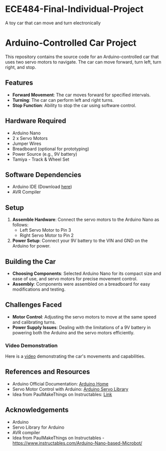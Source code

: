 # ECE484-Final-Individual-Project
A toy car that can move and turn electronically 

# Arduino-Controlled Car Project

This repository contains the source code for an Arduino-controlled car that uses two servo motors to navigate. The car can move forward, turn left, turn right, and stop.

## Features

- **Forward Movement**: The car moves forward for specified intervals.
- **Turning**: The car can perform left and right turns.
- **Stop Function**: Ability to stop the car using software control.

## Hardware Required

- Arduino Nano
- 2 x Servo Motors
- Jumper Wires
- Breadboard (optional for prototyping)
- Power Source (e.g., 9V battery)
- Tamiya - Track & Wheel Set

## Software Dependencies

- Arduino IDE (Download [here](https://www.arduino.cc/en/software))
- AVR Compiler

## Setup

1. **Assemble Hardware**: Connect the servo motors to the Arduino Nano as follows:
   - Left Servo Motor to Pin 3
   - Right Servo Motor to Pin 2
2. **Power Setup**: Connect your 9V battery to the VIN and GND on the Arduino for power.

## Building the Car

- **Choosing Components**: Selected Arduino Nano for its compact size and ease of use, and servo motors for precise movement control.
- **Assembly**: Components were assembled on a breadboard for easy modifications and testing.

## Challenges Faced

- **Motor Control**: Adjusting the servo motors to move at the same speed and calibrating turns.
- **Power Supply Issues**: Dealing with the limitations of a 9V battery in powering both the Arduino and the servo motors efficiently.

### Video Demonstration

Here is a [video](https://youtube.com/shorts/x5yD4eWYbyM) demonstrating the car's movements and capabilities.


## References and Resources

- Arduino Official Documentation: [Arduino Home](https://www.arduino.cc/)
- Servo Motor Control with Arduino: [Arduino Servo Library](https://www.arduino.cc/reference/en/libraries/servo/)
- Idea from PaulMakeThings on Instructables: [Link](https://www.instructables.com/Arduino-Nano-based-Microbot/)


## Acknowledgements
   - Arduino
   - Servo Library for Arduino
   - AVR compiler
   - Idea from PaulMakeThings on Instructables - https://www.instructables.com/Arduino-Nano-based-Microbot/ 
